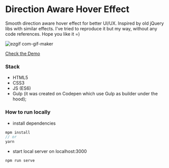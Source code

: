 # Direction Aware Hover Effect

Smooth direction aware hover effect for better UI/UX. Inspired by old jQuery libs with similar effects. I've tried to reproduce it but my way, 
without any code references. Hope you like it =)

![ezgif com-gif-maker](https://github.com/nat-davydova/direction-aware-hover/blob/main/demo.gif?raw=true)

[Check the Demo](https://codepen.io/nat-davydova/full/YzvMNYO)

### Stack

- HTML5
- CSS3
- JS (ES6)
- Gulp (it was created on Codepen which use Gulp as builder under the hood);

### How to run locally

* install dependencies
```js
mpm install
// or
yarn
```
* start local server on localhost:3000
```
npm run serve
```
